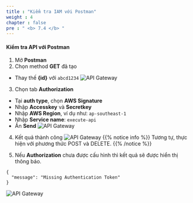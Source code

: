 ```yaml
---
title : "Kiểm tra IAM với Postman"
weight : 4
chapter : false
pre : " <b> 7.4 </b> "
---
```


#### Kiểm tra API với Postman
1. Mở **Postman**
2. Chọn method **GET** đã tạo
 + Thay thế **{id}** với `abcd1234`
![API Gateway](/images/7.configiam/018-configiam.png)
3. Chọn tab **Authorization** 
 + Tại **auth type**, chọn **AWS Signature**
 + Nhập **Accesskey** và **Secretkey**
 + Nhập **AWS Region**, ví dụ như: `ap-southeast-1`
 + Nhập **Service name**: `execute-api`
 + Ấn **Send**
![API Gateway](/images/7.configiam/019-configiam.png)

4. Kết quả thành công
![API Gateway](/images/7.configiam/020-configiam.png)
{{% notice info %}}
Tương tự, thực hiện với phương thức POST và DELETE.
{{% /notice %}}

5. Nếu **Authorization** chưa được cấu hình thì kết quả sẽ được hiển thị thông báo.
```
{
  "message": "Missing Authentication Token"
}
```

![API Gateway](/images/7.configiam/021-configiam.png)
